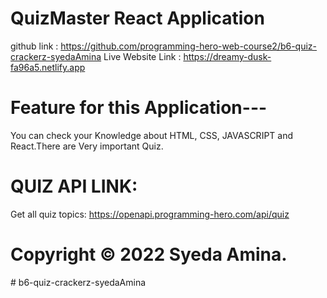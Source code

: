 # QuizMaster React Application

github link : https://github.com/programming-hero-web-course2/b6-quiz-crackerz-syedaAmina
Live Website Link : https://dreamy-dusk-fa96a5.netlify.app

# Feature for this Application---

You can check your Knowledge about HTML, CSS, JAVASCRIPT and React.There are Very important Quiz.

# QUIZ API LINK:

Get all quiz topics: https://openapi.programming-hero.com/api/quiz

# Copyright © 2022 Syeda Amina.
#   b 6 - q u i z - c r a c k e r z - s y e d a A m i n a 
 
 